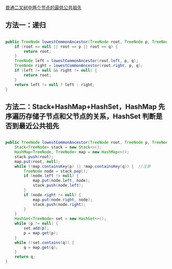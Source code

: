 [普通二叉树中两个节点的最低公共祖先](https://leetcode-cn.com/problems/er-cha-shu-de-zui-jin-gong-gong-zu-xian-lcof/)

## 方法一：递归

```java

public TreeNode lowestCommonAncestor(TreeNode root, TreeNode p, TreeNode q) {
    if (root == null || root == p || root == q) {
        return root;
    }
    TreeNode left = lowestCommonAncestor(root.left, p, q);
    TreeNode right = lowestCommonAncestor(root.right, p, q);
    if (left != null && right != null) {
        return root;
    }
    return left != null ? left : right;
}

```

## 方法二：Stack+HashMap+HashSet，HashMap 先序遍历存储子节点和父节点的关系，HashSet 判断是否到最近公共祖先

```java

public TreeNode lowestCommonAncestor(TreeNode root, TreeNode p, TreeNode q) {
    Stack<TreeNode> stack = new Stack<>();
    HashMap<TreeNode, TreeNode> map = new HashMap<>();
    stack.push(root);
    map.put(root, null);
    while (!map.containsKey(p) || !map.containsKey(q)) {  //注意
        TreeNode node = stack.pop();
        if (node.left != null) {
            map.put(node.left, node);
            stack.push(node.left);
        }
        if (node.right != null) {
            map.put(node.right, node);
            stack.push(node.right);
        }
    }
    HashSet<TreeNode> set = new HashSet<>();
    while (p != null) {
        set.add(p);
        p = map.get(p);
    }
    while (!set.contains(q)) {
        q = map.get(q);
    }
    return q;
}

```
